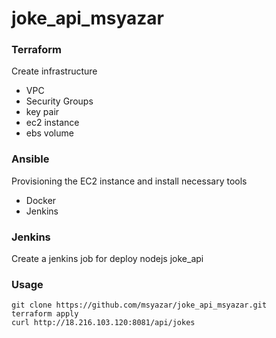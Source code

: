 # joke_api_msyazar

### Terraform
Create infrastructure
* VPC
* Security Groups
* key pair
* ec2 instance
* ebs volume

### Ansible
Provisioning the EC2 instance and install necessary tools
* Docker
* Jenkins

### Jenkins
Create a jenkins job for deploy nodejs joke_api

### Usage
```
git clone https://github.com/msyazar/joke_api_msyazar.git
terraform apply
curl http://18.216.103.120:8081/api/jokes
```
